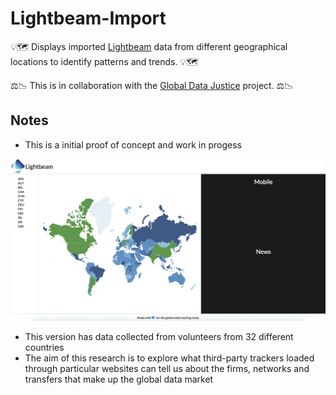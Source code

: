 # Lightbeam-Import

💡🗺️ Displays imported [Lightbeam](https://addons.mozilla.org/en-GB/firefox/addon/lightbeam/) data from different geographical locations to identify patterns and trends. 💡🗺️

⚖️📉 This is in collaboration with the [Global Data Justice](http://globaldatajustice.org) project. ⚖️📉

## Notes

- This is a initial proof of concept and work in progess

![Screenshot](/docs/map.gif)

- This version has data collected from volunteers from 32 different countries
- The aim of this research is to explore what third-party trackers loaded through particular websites can tell us about the firms, networks and transfers that make up the global data market
